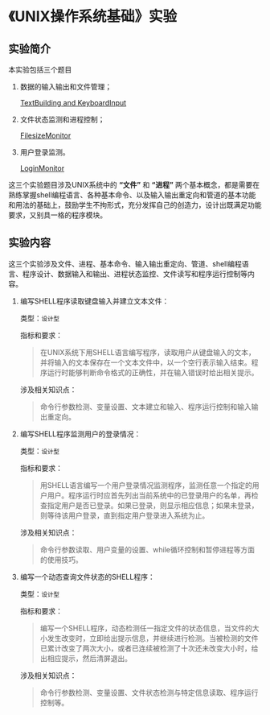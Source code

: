 # 《UNIX操作系统基础》实验

## 实验简介

本实验包括三个题目

1. 数据的输入输出和文件管理；

    [TextBuilding and KeyboardInput](https://github.com/JasonSun2018/Course-Homework/tree/master/shell-SimpleExperiment/TextBuilding%20and%20KeyboardInput)

2. 文件状态监测和进程控制；

    [FilesizeMonitor](https://github.com/JasonSun2018/Course-Homework/tree/master/shell-SimpleExperiment/FilesizeMonitor)

3. 用户登录监测。

    [LoginMonitor](https://github.com/JasonSun2018/Course-Homework/tree/master/shell-SimpleExperiment/LoginMonitor)

这三个实验题目涉及UNIX系统中的 **“文件”** 和 **“进程”** 两个基本概念，都是需要在熟练掌握shell编程语言、各种基本命令、以及输入输出重定向和管道的基本功能和用法的基础上，鼓励学生不拘形式，充分发挥自己的创造力，设计出既满足功能要求，又别具一格的程序模块。

## 实验内容

这三个实验涉及文件、进程、基本命令、输入输出重定向、管道、shell编程语言、程序设计、数据输入和输出、进程状态监控、文件读写和程序运行控制等内容。

1. 编写SHELL程序读取键盘输入并建立文本文件：

    类型：`设计型`

    指标和要求：

    > 在UNIX系统下用SHELL语言编写程序，读取用户从键盘输入的文本，并将输入的文本保存在一个文本文件中，以一个空行表示输入结束。程序运行时能够判断命令格式的正确性，并在输入错误时给出相关提示。

    涉及相关知识点：

    > 命令行参数检测、变量设置、文本建立和输入、程序运行控制和输入输出重定向。

2. 编写SHELL程序监测用户的登录情况：

    类型：`设计型`

    指标和要求：

    > 用SHELL语言编写一个用户登录情况监测程序，监测任意一个指定的用户用户。程序运行时应首先列出当前系统中的已登录用户的名单，再检查指定用户是否已登录。如果已登录，则显示相应信息；如果未登录，则等待该用户登录，直到指定用户登录进入系统为止。

    涉及相关知识点：

    > 命令行参数读取、用户变量的设置、while循环控制和暂停进程等方面的使用技巧。

3. 编写一个动态查询文件状态的SHELL程序：

    类型：`设计型`

    指标和要求：

    > 编写一个SHELL程序，动态检测任一指定文件的状态信息，当文件的大小发生改变时，立即给出提示信息，并继续进行检测。当被检测的文件已累计改变了两次大小，或者已连续被检测了十次还未改变大小时，给出相应提示，然后清屏退出。

    涉及相关知识点：

    > 命令行参数检测、变量设置、文件状态检测与特定信息读取、程序运行控制等。
